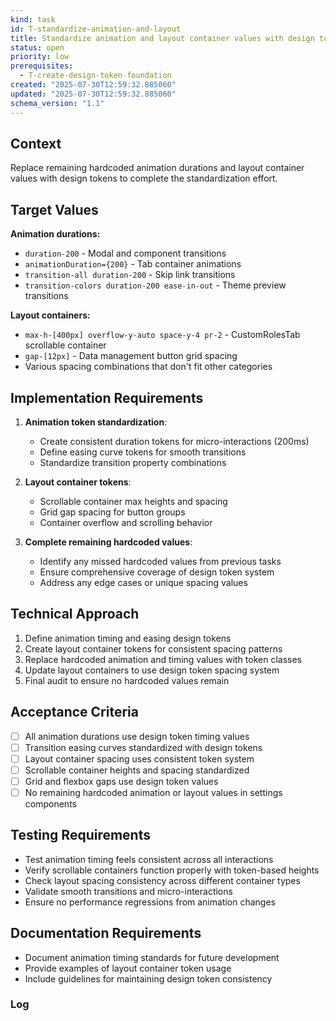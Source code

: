 ```yaml
---
kind: task
id: T-standardize-animation-and-layout
title: Standardize animation and layout container values with design tokens
status: open
priority: low
prerequisites:
  - T-create-design-token-foundation
created: "2025-07-30T12:59:32.885060"
updated: "2025-07-30T12:59:32.885060"
schema_version: "1.1"
---
```


## Context

Replace remaining hardcoded animation durations and layout container values with design tokens to complete the standardization effort.

## Target Values

**Animation durations:**

- `duration-200` - Modal and component transitions
- `animationDuration={200}` - Tab container animations
- `transition-all duration-200` - Skip link transitions
- `transition-colors duration-200 ease-in-out` - Theme preview transitions

**Layout containers:**

- `max-h-[400px] overflow-y-auto space-y-4 pr-2` - CustomRolesTab scrollable container
- `gap-[12px]` - Data management button grid spacing
- Various spacing combinations that don't fit other categories

## Implementation Requirements

1. **Animation token standardization**:
   - Create consistent duration tokens for micro-interactions (200ms)
   - Define easing curve tokens for smooth transitions
   - Standardize transition property combinations

2. **Layout container tokens**:
   - Scrollable container max heights and spacing
   - Grid gap spacing for button groups
   - Container overflow and scrolling behavior

3. **Complete remaining hardcoded values**:
   - Identify any missed hardcoded values from previous tasks
   - Ensure comprehensive coverage of design token system
   - Address any edge cases or unique spacing values

## Technical Approach

1. Define animation timing and easing design tokens
2. Create layout container tokens for consistent spacing patterns
3. Replace hardcoded animation and timing values with token classes
4. Update layout containers to use design token spacing system
5. Final audit to ensure no hardcoded values remain

## Acceptance Criteria

- [ ] All animation durations use design token timing values
- [ ] Transition easing curves standardized with design tokens
- [ ] Layout container spacing uses consistent token system
- [ ] Scrollable container heights and spacing standardized
- [ ] Grid and flexbox gaps use design token values
- [ ] No remaining hardcoded animation or layout values in settings components

## Testing Requirements

- Test animation timing feels consistent across all interactions
- Verify scrollable containers function properly with token-based heights
- Check layout spacing consistency across different container types
- Validate smooth transitions and micro-interactions
- Ensure no performance regressions from animation changes

## Documentation Requirements

- Document animation timing standards for future development
- Provide examples of layout container token usage
- Include guidelines for maintaining design token consistency

### Log
